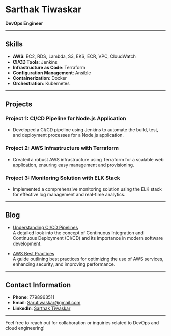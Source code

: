 # Sarthak Tiwaskar
 **DevOps Engineer**


---

## Skills
- **AWS**: EC2, RDS, Lambda, S3, EKS, ECR, VPC, CloudWatch
- **CI/CD Tools**: Jenkins
- **Infrastructure as Code**: Terraform
- **Configuration Management**: Ansible
- **Containerization**: Docker
- **Orchestration**: Kubernetes

---

## Projects
### Project 1: CI/CD Pipeline for Node.js Application
- Developed a CI/CD pipeline using Jenkins to automate the build, test, and deployment processes for a Node.js application.

### Project 2: AWS Infrastructure with Terraform
- Created a robust AWS infrastructure using Terraform for a scalable web application, ensuring easy management and provisioning.

### Project 3: Monitoring Solution with ELK Stack
- Implemented a comprehensive monitoring solution using the ELK stack for effective log management and real-time analytics.

---

## Blog
- [Understanding CI/CD Pipelines](#)  
  A detailed look into the concept of Continuous Integration and Continuous Deployment (CI/CD) and its importance in modern software development.
  
- [AWS Best Practices](#)  
  A guide outlining best practices for optimizing the use of AWS services, enhancing security, and improving performance.

---

## Contact Information
- **Phone**: 7798963511
- **Email**: [Sarutiwaskar@gmail.com](mailto:Sarutiwaskar@gmail.com)
- **LinkedIn**: [Sarthak Tiwaskar](https://www.linkedin.com/in/sarthak-tiwaskar)

---

Feel free to reach out for collaboration or inquiries related to DevOps and cloud engineering!
